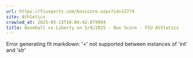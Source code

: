 ```yaml
---
url: https://fiusports.com/boxscore.aspx?id=12774
site: Athletics
crawled_at: 2025-05-13T10:04:42.879994
title: Baseball vs Liberty on 5/9/2025 - Box Score - FIU Athletics
---
```


Error generating fit markdown: '<' not supported between instances of 'int' and 'str'